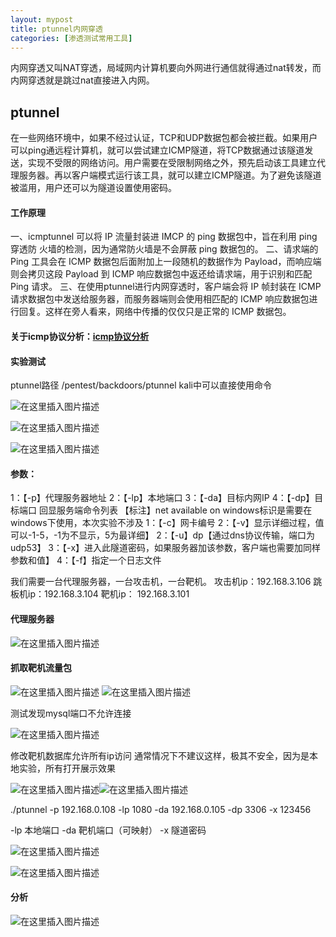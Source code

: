 ```yaml
---
layout: mypost
title: ptunnel内网穿透
categories: [渗透测试常用工具]
---
```

内网穿透又叫NAT穿透，局域网内计算机要向外网进行通信就得通过nat转发，而内网穿透就是跳过nat直接进入内网。
## ptunnel
在一些网络环境中，如果不经过认证，TCP和UDP数据包都会被拦截。如果用户可以ping通远程计算机，就可以尝试建立ICMP隧道，将TCP数据通过该隧道发送，实现不受限的网络访问。用户需要在受限制网络之外，预先启动该工具建立代理服务器。再以客户端模式运行该工具，就可以建立ICMP隧道。为了避免该隧道被滥用，用户还可以为隧道设置使用密码。

#### 工作原理
一、icmptunnel 可以将 IP 流量封装进 IMCP 的 ping 数据包中，旨在利用 ping 穿透防
火墙的检测，因为通常防火墙是不会屏蔽 ping 数据包的。
二、请求端的 Ping 工具会在 ICMP 数据包后面附加上一段随机的数据作为 Payload，而响应端则会拷贝这段 Payload 到 ICMP 响应数据包中返还给请求端，用于识别和匹配 Ping 请求。
三、在使用ptunnel进行内网穿透时，客户端会将 IP 帧封装在 ICMP 请求数据包中发送给服务器，而服务器端则会使用相匹配的 ICMP 响应数据包进行回复。这样在旁人看来，网络中传播的仅仅只是正常的 ICMP 数据包。

#### 关于icmp协议分析：[icmp协议分析](https://blog.csdn.net/qq_38626043/article/details/103857077)

#### 实验测试
ptunnel路径
/pentest/backdoors/ptunnel
kali中可以直接使用命令

![在这里插入图片描述](https://img-blog.csdnimg.cn/20200220174038710.png?x-oss-process=image/watermark,type_ZmFuZ3poZW5naGVpdGk,shadow_10,text_aHR0cHM6Ly9ibG9nLmNzZG4ubmV0L3FxXzM4NjI2MDQz,size_16,color_FFFFFF,t_70)

![在这里插入图片描述](https://img-blog.csdnimg.cn/20200220175251971.png?x-oss-process=image/watermark,type_ZmFuZ3poZW5naGVpdGk,shadow_10,text_aHR0cHM6Ly9ibG9nLmNzZG4ubmV0L3FxXzM4NjI2MDQz,size_16,color_FFFFFF,t_70)

![在这里插入图片描述](https://img-blog.csdnimg.cn/2020022017534747.png?x-oss-process=image/watermark,type_ZmFuZ3poZW5naGVpdGk,shadow_10,text_aHR0cHM6Ly9ibG9nLmNzZG4ubmV0L3FxXzM4NjI2MDQz,size_16,color_FFFFFF,t_70)
#### 参数：

1：【-p】代理服务器地址
2：【-lp】本地端口
3：【-da】目标内网IP
4：【-dp】目标端口
回显服务端命令列表
【标注】net available on windows标识是需要在windows下使用，本次实验不涉及
1：【-c】网卡编号
2：【-v】显示详细过程，值可以-1-5，-1为不显示，5为最详细】
2：【-u】dp【通过dns协议传输，端口为udp53】
3：【-x】进入此隧道密码，如果服务器加该参数，客户端也需要加同样参数和值】
4：【-f】指定一个日志文件



我们需要一台代理服务器，一台攻击机，一台靶机。
攻击机ip：192.168.3.106
跳板机ip：192.168.3.104
靶机ip：    192.168.3.101

#### 代理服务器
![在这里插入图片描述](https://img-blog.csdnimg.cn/2020022017560752.png?x-oss-process=image/watermark,type_ZmFuZ3poZW5naGVpdGk,shadow_10,text_aHR0cHM6Ly9ibG9nLmNzZG4ubmV0L3FxXzM4NjI2MDQz,size_16,color_FFFFFF,t_70)
#### 抓取靶机流量包
![在这里插入图片描述](https://img-blog.csdnimg.cn/20200220175736663.png?x-oss-process=image/watermark,type_ZmFuZ3poZW5naGVpdGk,shadow_10,text_aHR0cHM6Ly9ibG9nLmNzZG4ubmV0L3FxXzM4NjI2MDQz,size_16,color_FFFFFF,t_70)
![在这里插入图片描述](https://img-blog.csdnimg.cn/20200220175844776.png?x-oss-process=image/watermark,type_ZmFuZ3poZW5naGVpdGk,shadow_10,text_aHR0cHM6Ly9ibG9nLmNzZG4ubmV0L3FxXzM4NjI2MDQz,size_16,color_FFFFFF,t_70)

测试发现mysql端口不允许连接

![在这里插入图片描述](https://img-blog.csdnimg.cn/20200220182029457.png?x-oss-process=image/watermark,type_ZmFuZ3poZW5naGVpdGk,shadow_10,text_aHR0cHM6Ly9ibG9nLmNzZG4ubmV0L3FxXzM4NjI2MDQz,size_16,color_FFFFFF,t_70)

修改靶机数据库允许所有ip访问
通常情况下不建议这样，极其不安全，因为是本地实验，所有打开展示效果

![在这里插入图片描述](https://img-blog.csdnimg.cn/20200220182102789.png)![在这里插入图片描述](https://img-blog.csdnimg.cn/20200220182210501.png?x-oss-process=image/watermark,type_ZmFuZ3poZW5naGVpdGk,shadow_10,text_aHR0cHM6Ly9ibG9nLmNzZG4ubmV0L3FxXzM4NjI2MDQz,size_16,color_FFFFFF,t_70)

./ptunnel -p 192.168.0.108 -lp 1080 -da 192.168.0.105 -dp 3306 -x 123456

-lp 本地端口
-da 靶机端口（可映射）
-x 隧道密码

![在这里插入图片描述](https://img-blog.csdnimg.cn/20200220182219264.png?x-oss-process=image/watermark,type_ZmFuZ3poZW5naGVpdGk,shadow_10,text_aHR0cHM6Ly9ibG9nLmNzZG4ubmV0L3FxXzM4NjI2MDQz,size_16,color_FFFFFF,t_70)



![在这里插入图片描述](https://img-blog.csdnimg.cn/20200220182223654.png?x-oss-process=image/watermark,type_ZmFuZ3poZW5naGVpdGk,shadow_10,text_aHR0cHM6Ly9ibG9nLmNzZG4ubmV0L3FxXzM4NjI2MDQz,size_16,color_FFFFFF,t_70)

#### 分析
![在这里插入图片描述](https://img-blog.csdnimg.cn/20200220182232229.png)
